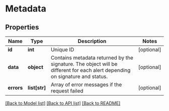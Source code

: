# Metadata

## Properties
Name | Type | Description | Notes
------------ | ------------- | ------------- | -------------
**id** | **int** | Unique ID | [optional] 
**data** | **object** | Contains metadata returned by the signature. The object will be different for each alert depending on signature and status. | [optional] 
**errors** | **list[str]** | Array of error messages if the request failed | [optional] 

[[Back to Model list]](../README.md#documentation-for-models) [[Back to API list]](../README.md#documentation-for-api-endpoints) [[Back to README]](../README.md)


